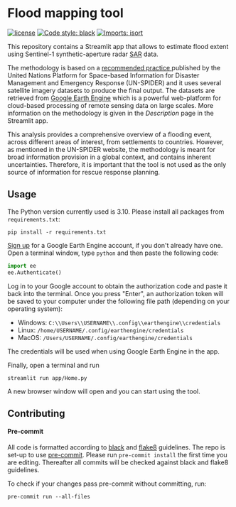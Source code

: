 # Flood mapping tool

[![license](https://img.shields.io/github/license/OCHA-DAP/pa-aa-toolbox.svg)](https://github.com/mapaction/flood-mapping-tool/blob/main/LICENSE)
[![Code style: black](https://img.shields.io/badge/code%20style-black-000000.svg)](https://github.com/psf/black)
[![Imports: isort](https://img.shields.io/badge/%20imports-isort-%231674b1?style=flat&labelColor=ef8336)](https://pycqa.github.io/isort/)

This repository contains a Streamlit app that allows to estimate flood extent using Sentinel-1 synthetic-aperture radar <a href='https://sentinel.esa.int/web/sentinel/user-guidessentinel-1-sar'>SAR</a> data.

The methodology is based on a <a href='https://un-spider.org/advisory-support/recommended-practices/recommended-\practice-google-earth-engine-flood-mapping'> recommended practice </a> published by the United Nations Platform for Space-based Information for Disaster Management and Emergency Response (UN-SPIDER) and it uses several satellite imagery datasets to produce the final output. The datasets are retrieved from <a href='https://earthengine.google.com/'>Google Earth Engine</a> which is a powerful web-platform for cloud-based processing of remote sensing data on large scales. More information on the methodology is given in the <i>Description</i> page in the Streamlit app.

This analysis provides a comprehensive overview of a flooding event, across different areas of interest, from settlements to countries. However, as mentioned in the UN-SPIDER website, the methodology is meant for broad information provision in a global context, and contains inherent uncertainties. Therefore, it is important that the tool is not used as the only source of information for rescue response planning.

## Usage

The Python version currently used is 3.10. Please install all packages from
``requirements.txt``:

```shell
pip install -r requirements.txt
```

[Sign up](https://signup.earthengine.google.com/) for a Google Earth Engine account, if you don't already have one. Open a terminal window, type `python` and then paste the following code:

```python
import ee
ee.Authenticate()
```

Log in to your Google account to obtain the authorization code and paste it back into the terminal. Once you press "Enter", an authorization token will be saved to your computer under the following file path (depending on your operating system):

- Windows: `C:\\Users\\USERNAME\\.config\\earthengine\\credentials`
- Linux: `/home/USERNAME/.config/earthengine/credentials`
- MacOS: `/Users/USERNAME/.config/earthengine/credentials`

The credentials will be used when using Google Earth Engine in the app.

Finally, open a terminal and run

```shell
streamlit run app/Home.py
```

A new browser window will open and you can start using the tool.

## Contributing

#### Pre-commit

All code is formatted according to
[black](https://github.com/psf/black) and [flake8](https://flake8.pycqa.org/en/latest) guidelines. The repo is set-up to use [pre-commit](https://github.com/pre-commit/pre-commit). Please run ``pre-commit install`` the first time you are editing. Thereafter all commits will be checked against black and flake8 guidelines.

To check if your changes pass pre-commit without committing, run:

```shell
pre-commit run --all-files
```
